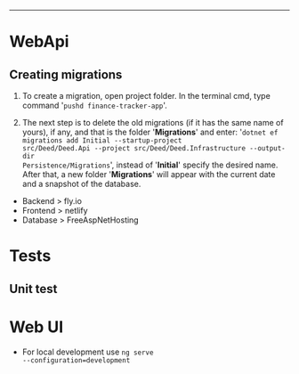 <hr />

# WebApi

<h2>Creating migrations</h2>

1. To create a migration, open project folder. In the terminal cmd, type command '<code>pushd finance-tracker-app</code>'.

2. The next step is to delete the old migrations (if it has the same name of yours), if any, and that is the folder '<b>Migrations</b>' and enter:
'<code>dotnet ef migrations add Initial --startup-project src/Deed/Deed.Api --project src/Deed/Deed.Infrastructure --output-dir Persistence/Migrations</code>', instead of '<b>Initial</b>' specify the desired name. After that, a new folder '<b>Migrations</b>' will appear with the current date and a snapshot of the database.

- Backend > fly.io
- Frontend > netlify
- Database > FreeAspNetHosting

# Tests

<h2>Unit test</h2>

# Web UI

- For local development use <code>ng serve --configuration=development</code>